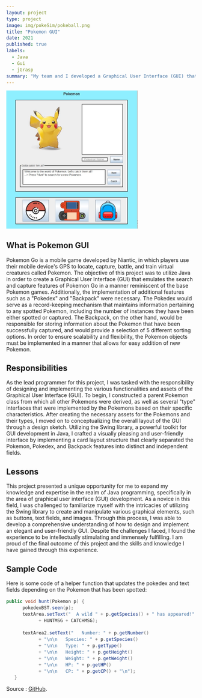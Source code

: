 ```yaml
---
layout: project
type: project
image: img/pokeSim/pokeball.png
title: "Pokemon GUI"
date: 2021
published: true
labels:
  - Java
  - Gui
  - jGrasp
summary: "My team and I developed a Graphical User Interface (GUI) that emulates the hunt, catch, and pokedex features of Pokemon Go."
---
```


<div class="text-center p-4">
  <img width="350px" src="../img/pokeSim/pokeGui.jpg" class="img-thumbnail" >
</div>

## What is Pokemon GUI

Pokemon Go is a mobile game developed by Niantic, in which players use their mobile device's GPS to locate, capture, battle, and train virtual creatures called Pokemon. The objective of this project was to utilize Java in order to create a Graphical User Interface (GUI) that emulates the search and capture features of Pokemon Go in a manner reminiscent of the base Pokemon games. Additionally, the implementation of additional features such as a "Pokedex" and "Backpack" were necessary.  The Pokedex would serve as a record-keeping mechanism that maintains information pertaining to any spotted Pokemon, including the number of instances they have been either spotted or captured. The Backpack, on the other hand, would be responsible for storing information about the Pokemon that have been successfully captured, and would provide a selection of 5 different sorting options. In order to ensure scalability and flexibility, the Pokemon objects must be implemented in a manner that allows for easy addition of new Pokemon.

## Responsibilities

As the lead programmer for this project, I was tasked with the responsibility of designing and implementing the various functionalities and assets of the Graphical User Interface (GUI). To begin, I constructed a parent Pokemon class from which all other Pokemons were derived, as well as several "type" interfaces that were implemented by the Pokemons based on their specific characteristics. After creating the necessary assets for the Pokemons and their types, I moved on to conceptualizing the overall layout of the GUI through a design sketch. Utilizing the Swing library, a powerful toolkit for GUI development in Java, I crafted a visually pleasing and user-friendly interface by implementing a card layout structure that clearly separated the Pokemon, Pokedex, and Backpack features into distinct and independent fields.

## Lessons

This project presented a unique opportunity for me to expand my knowledge and expertise in the realm of Java programming, specifically in the area of graphical user interface (GUI) development. As a novice in this field, I was challenged to familiarize myself with the intricacies of utilizing the Swing library to create and manipulate various graphical elements, such as buttons, text fields, and images. Through this process, I was able to develop a comprehensive understanding of how to design and implement an elegant and user-friendly GUI. Despite the challenges I faced, I found the experience to be intellectually stimulating and immensely fulfilling. I am proud of the final outcome of this project and the skills and knowledge I have gained through this experience.

## Sample Code

Here is some code of a helper function that updates the pokedex and text fields depending on the Pokemon that has been spotted:

```java
public void hunt(Pokemon p) {
      pokedexBST.seen(p);
      textArea.setText("  A wild " + p.getSpecies() + " has appeared!" 
            + HUNTMSG + CATCHMSG);
      
      textArea2.setText("   Number: " + p.getNumber()
            + "\n\n   Species: " + p.getSpecies() 
            + "\n\n   Type: " + p.getType()
            + "\n\n   Height: " + p.getHeight() 
            + "\n\n   Weight: " + p.getWeight()
            + "\n\n   HP: " + p.getHP() 
            + "\n\n   CP: " + p.getCP() + "\n");
   }
```


Source : [GitHub](https://github.com/LuuDanny/Pokemon-GUI).
